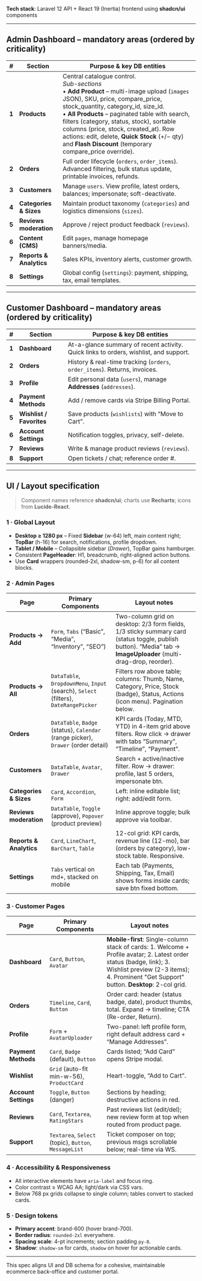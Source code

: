 **Tech stack**: Laravel 12 API + React 19 (Inertia) frontend using **shadcn/ui** components  

---

## Admin Dashboard – mandatory areas (ordered by criticality)

| # | Section | Purpose & key DB entities |
|---|---------|---------------------------|
| **1** | **Products** | Central catalogue control.<br/>*Sub-sections*<br/>• **Add Product** – multi-image upload (`images` JSON), SKU, price, compare_price, stock_quantity, category_id, size_id.<br/>• **All Products** – paginated table with search, filters (category, status, stock), sortable columns (price, stock, created_at). Row actions: edit, delete, **Quick Stock** (+/− qty) and **Flash Discount** (temporary compare_price override). |
| **2** | **Orders** | Full order lifecycle (`orders`, `order_items`). Advanced filtering, bulk status update, printable invoices, refunds. |
| **3** | **Customers** | Manage `users`. View profile, latest orders, balances; impersonate; soft-deactivate. |
| **4** | **Categories & Sizes** | Maintain product taxonomy (`categories`) and logistics dimensions (`sizes`). |
| **5** | **Reviews moderation** | Approve / reject product feedback (`reviews`). |
| **6** | **Content (CMS)** | Edit `pages`, manage homepage banners/media. |
| **7** | **Reports & Analytics** | Sales KPIs, inventory alerts, customer growth. |
| **8** | **Settings** | Global config (`settings`): payment, shipping, tax, email templates. |

---

## Customer Dashboard – mandatory areas (ordered by criticality)

| # | Section | Purpose & key DB entities |
|---|---------|---------------------------|
| **1** | **Dashboard** | At-a-glance summary of recent activity. Quick links to orders, wishlist, and support. |
| **2** | **Orders** | History & real-time tracking (`orders`, `order_items`). Returns, invoices. |
| **3** | **Profile** | Edit personal data (`users`), manage **Addresses** (`addresses`). |
| **4** | **Payment Methods** | Add / remove cards via Stripe Billing Portal. |
| **5** | **Wishlist / Favorites** | Save products (`wishlists`) with “Move to Cart”. |
| **6** | **Account Settings** | Notification toggles, privacy, self-delete. |
| **7** | **Reviews** | Write & manage product reviews (`reviews`). |
| **8** | **Support** | Open tickets / chat; reference order #. |

---

## UI / Layout specification

> Component names reference **shadcn/ui**; charts use **Recharts**; icons from **Lucide-React**.

### 1&nbsp;· Global Layout

* **Desktop ≥ 1280 px** – Fixed **Sidebar** (w-64) left, main content right; **TopBar** (h-16) for search, notifications, profile dropdown.  
* **Tablet / Mobile** – Collapsible sidebar (*Drawer*), TopBar gains hamburger.  
* Consistent **PageHeader**: H1, breadcrumb, right-aligned action buttons.  
* Use **Card** wrappers (rounded-2xl, shadow-sm, p-6) for all content blocks.

### 2&nbsp;· Admin Pages

| Page | Primary Components | Layout notes |
|------|--------------------|--------------|
| **Products → Add** | `Form`, `Tabs` (“Basic”, “Media”, “Inventory”, “SEO”) | Two-column grid on desktop: 2/3 form fields, 1/3 sticky summary card (status toggle, publish button). “Media” tab → **ImageUploader** (multi-drag-drop, reorder). |
| **Products → All** | `DataTable`, `DropdownMenu`, `Input` (search), `Select` (filters), `DateRangePicker` | Filters row above table; columns: Thumb, Name, Category, Price, Stock (badge), Status, Actions (icon menu). Pagination below. |
| **Orders** | `DataTable`, `Badge` (status), `Calendar` (range picker), `Drawer` (order detail) | KPI cards (Today, MTD, YTD) in 4-item grid above filters. Row click → drawer with tabs “Summary”, “Timeline”, “Payment”. |
| **Customers** | `DataTable`, `Avatar`, `Drawer` | Search + active/inactive filter. Row → drawer: profile, last 5 orders, impersonate btn. |
| **Categories & Sizes** | `Card`, `Accordion`, `Form` | Left: inline editable list; right: add/edit form. |
| **Reviews moderation** | `DataTable`, `Toggle` (approve), `Popover` (product preview) | Inline approve toggle; bulk approve via toolbar. |
| **Reports & Analytics** | `Card`, `LineChart`, `BarChart`, `Table` | 12-col grid: KPI cards, revenue line (12-mo), bar (orders by category), low-stock table. Responsive. |
| **Settings** | `Tabs` vertical on md+, stacked on mobile | Each tab (Payments, Shipping, Tax, Email) shows forms inside cards; save btn fixed bottom. |

### 3&nbsp;· Customer Pages

| Page | Primary Components | Layout notes |
|------|--------------------|--------------|
| **Dashboard** | `Card`, `Button`, `Avatar` | **Mobile-first**: Single-column stack of cards: 1. Welcome + Profile avatar; 2. Latest order status (badge, link); 3. Wishlist preview (2-3 items); 4. Prominent "Get Support" button. **Desktop**: 2-col grid. |
| **Orders** | `Timeline`, `Card`, `Button` | Order card: header (status badge, date), product thumbs, total. Expand → timeline; CTA (Re-order, Return). |
| **Profile** | `Form` + `AvatarUploader` | Two-panel: left profile form, right default address card + “Manage Addresses”. |
| **Payment Methods** | `Card`, `Badge` (default), `Button` | Cards listed; “Add Card” opens Stripe modal. |
| **Wishlist** | `Grid` (auto-fit min-w-56), `ProductCard` | Heart-toggle, “Add to Cart”. |
| **Account Settings** | `Toggle`, `Button` (danger) | Sections by heading; destructive actions in red. |
| **Reviews** | `Card`, `Textarea`, `RatingStars` | Past reviews list (edit/del); new review form at top when routed from product page. |
| **Support** | `Textarea`, `Select` (topic), `Button`, `MessageList` | Ticket composer on top; previous msgs scrollable below; real-time via WS. |

### 4&nbsp;· Accessibility & Responsiveness

* All interactive elements have `aria-label` and focus ring.  
* Color contrast ≥ WCAG AA; light/dark via CSS vars.  
* Below 768 px grids collapse to single column; tables convert to stacked cards.

### 5&nbsp;· Design tokens

* **Primary accent**: brand-600 (hover brand-700).  
* **Border radius**: `rounded-2xl` everywhere.  
* **Spacing scale**: 4-pt increments; section padding `py-8`.  
* **Shadow**: `shadow-sm` for cards, `shadow` on hover for actionable cards.

---

This spec aligns UI and DB schema for a cohesive, maintainable ecommerce back-office and customer portal.
